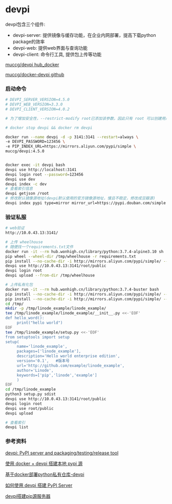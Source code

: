 # devpi

devpi包含三个组件:

- devpi-server: 提供镜像与缓存功能，在企业内网部署，提高下载python package的效率
- devpi-web: 提供web界面与查询功能
- devpi-client: 命令行工具, 提供包上传等功能

[muccg/devpi hub_docker](https://hub.docker.com/r/muccg/devpi)

[muccg/docker-devpi github](https://github.com/muccg/docker-devpi)

### 启动命令

```sh
# DEVPI_SERVER_VERSION=4.5.0
# DEVPI_WEB_VERSION=3.3.0
# DEVPI_CLIENT_VERSION=4.0.2

# 为了增加安全性，--restrict-modify root已添加该参数，因此只有 root 可以创建用户和索引。

# docker stop devpi && docker rm devpi

docker run --name devpi -d -p 3141:3141 --restart=always \
-e DEVPI_PASSWORD=123456 \
-e PIP_INDEX_URL=https://mirrors.aliyun.com/pypi/simple \
muccg/devpi:4.5.0


docker exec -it devpi bash
devpi use http://localhost:3141
devpi login root --password=123456
devpi use dev
devpi index -c dev
# 查看索引信息
devpi getjson /root
# 修改默认镜像源地址(devpi默认使用的官方镜像源地址，慢且不稳定，修改成豆瓣源)
devpi index pypi type=mirror mirror_url=https://pypi.douban.com/simple mirror_web_url_fmt=https://pypi.doubanio.com/simple/{name}/
```

### 验证私服

```sh
# web验证
http://10.0.43.13:3141/

# 上传 wheelhouse
# 随便找一个requirements.txt文件
docker run -it --rm hub.wonhigh.cn/library/python:3.7.4-alpine3.10 sh
pip wheel --wheel-dir /tmp/wheelhouse -r requirements.txt
pip install --no-cache-dir -i http://mirrors.aliyun.com/pypi/simple/ --trusted-host mirrors.aliyun.com devpi-client==4.0.2
devpi use http://10.0.43.13:3141/root/public
devpi login root
devpi upload --from-dir /tmp/wheelhouse

# 上传私有化包
docker run -it --rm hub.wonhigh.cn/library/python:3.7.4-buster bash
pip install --no-cache-dir -i http://mirrors.aliyun.com/pypi/simple/ --trusted-host mirrors.aliyun.com devpi-client==4.0.2
pip install --no-cache-dir -i http://mirrors.aliyun.com/pypi/simple/ --trusted-host mirrors.aliyun.com twine
cd /tmp/
mkdir -p /tmp/linode_example/linode_example/
tee /tmp/linode_example/linode_example/__init__.py <<-'EOF'
def hello_word():
     print("hello world")
EOF
tee /tmp/linode_example/setup.py <<-'EOF'
from setuptools import setup
setup(
     name='linode_example',
     packages=['linode_example'],    
     description='Hello world enterprise edition',
     version='0.1',   #版本号
     url='http://github.com/example/linode_example',
     author='Linode',
     keywords=['pip','linode','example']
     )
EOF
cd /tmp/linode_example
python3 setup.py sdist
devpi use http://10.0.43.13:3141/root/public
devpi login root
devpi use root/public
devpi upload

# 查看索引
devpi list
```

### 参考资料

[devpi: PyPI server and packaging/testing/release tool](https://devpi.net/docs/devpi/devpi/stable/%2Bd/index.html)

[使用 docker + devpi 搭建本地 pypi 源](https://segmentfault.com/a/1190000018781421)

[基于docker部署python私有仓库-devpi](https://blog.csdn.net/Stephen_Curry11/article/details/107566830)

[如何使用 devpi 搭建 PyPI Server](https://www.chenshaowen.com/blog/how-to-build-a-pypi-server-using-devpi.html)

[devpi搭建pip源服务器](https://www.bianchengquan.com/article/602635.html)
